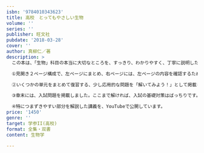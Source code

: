 ```yaml
---
isbn: '9784010343623'
title: 高校　とってもやさしい生物
volume: ''
series: ''
publisher: 旺文社
pubdate: '2018-03-28'
cover: ''
author: 真柳仁／著
description: >
  この本は、「生物」科目の本当に大切なところを、すっきり、わかりやすく、丁寧に説明した書き込み式の問題集です。大事な内容を、図・イラスト・表をたくさん使って分かりやすくまとめました。教科書や資料集を見なくても、この本だけで勉強が進められるようにまとめてあります。

  ①見開き２ページ構成で、左ページにまとめ、右ページには、左ページの内容を確認するための演習問題が載っているので、知識をすぐに確認することができます。

  ②いくつかの単元をまとめて復習する、少し応用的な問題を「解いてみよう！」として掲載しました。

  ③章末には、入試問題を掲載しました。ここまで解ければ、入試の基礎対策はばっちりです。

  ④特につまずきやすい部分を解説した講義を、YouTubeで公開しています。
price: '1450'
genre: ''
target: 学参II(高校)
format: 全集・双書
content: 生物学

---
```

